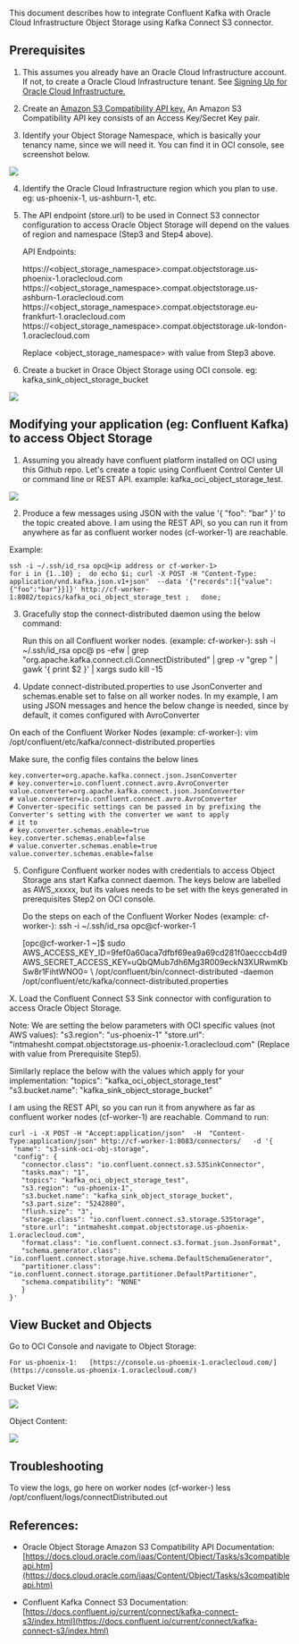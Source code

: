 This document describes how to integrate Confluent Kafka with Oracle Cloud Infrastructure Object Storage using Kafka Connect S3 connector. 

## Prerequisites
1. This assumes you already have an Oracle Cloud Infrastructure account.  If not, to create a Oracle Cloud Infrastructure tenant.  See [Signing Up for Oracle Cloud Infrastructure.](https://docs.cloud.oracle.com/iaas/Content/GSG/Tasks/signingup.htm)

2. Create an [Amazon S3 Compatibility API key.](https://docs.cloud.oracle.com/iaas/Content/Identity/Tasks/managingcredentials.htm#Working2) An Amazon S3 Compatibility API key consists of an Access Key/Secret Key pair.

3. Identify your Object Storage Namespace, which is basically your tenancy name, since we will need it.   You can find it in OCI console, see screenshot below.  

![](./images/tenant1.PNG)

4. Identify the Oracle Cloud Infrastructure region which you plan to use. eg:  us-phoenix-1,  us-ashburn-1, etc.  


5. The API endpoint (store.url) to be used in Connect S3 connector configuration to access Oracle Object Storage will depend on the values of region and namespace (Step3 and Step4 above). 

    API Endpoints:

    https://<object_storage_namespace>.compat.objectstorage.us-phoenix-1.oraclecloud.com
    https://<object_storage_namespace>.compat.objectstorage.us-ashburn-1.oraclecloud.com
    https://<object_storage_namespace>.compat.objectstorage.eu-frankfurt-1.oraclecloud.com
    https://<object_storage_namespace>.compat.objectstorage.uk-london-1.oraclecloud.com
    
    Replace <object_storage_namespace> with value from  Step3 above.  


6. Create a bucket in Orace Object Storage using OCI console.  eg: kafka_sink_object_storage_bucket

![](./images/create_bucket.PNG)



## Modifying your application (eg: Confluent Kafka) to access Object Storage
1. Assuming you already have confluent platform installed on OCI using this Github repo.  Let's create a topic using Confluent Control Center UI or command line or REST API.   example: kafka_oci_object_storage_test.  

![](./images/create_topic.PNG)

2. Produce a few messages using JSON with the value '{ "foo": "bar" }' to the topic created above. 
I am using the REST API, so you can run it from anywhere as far as confluent worker nodes (cf-worker-1) are reachable. 

Example: 

    ssh -i ~/.ssh/id_rsa opc@<ip address or cf-worker-1>
    for i in {1..10} ;  do echo $i; curl -X POST -H "Content-Type: application/vnd.kafka.json.v1+json"  --data '{"records":[{"value":{"foo":"bar"}}]}' http://cf-worker-1:8082/topics/kafka_oci_object_storage_test ;   done;


3. Gracefully stop the connect-distributed daemon using the below command: 

    Run this on all Confluent worker nodes. (example: cf-worker-<n>):
    ssh -i ~/.ssh/id_rsa opc@<ip address or cf-worker-1>
    ps -efw | grep "org.apache.kafka.connect.cli.ConnectDistributed" | grep -v "grep " |  gawk '{ print $2 }' | xargs sudo kill -15

4. Update connect-distributed.properties to use JsonConverter and schemas.enable set to false on all worker nodes.  In my example, I am using JSON messages and hence the below change is needed, since by default, it comes configured with AvroConverter  

On each of the Confluent Worker Nodes (example: cf-worker-<n>):
    vim /opt/confluent/etc/kafka/connect-distributed.properties

Make sure, the config files contains the below lines 

    key.converter=org.apache.kafka.connect.json.JsonConverter
    # key.converter=io.confluent.connect.avro.AvroConverter
    value.converter=org.apache.kafka.connect.json.JsonConverter
    # value.converter=io.confluent.connect.avro.AvroConverter
    # Converter-specific settings can be passed in by prefixing the Converter's setting with the converter we want to apply
    # it to
    # key.converter.schemas.enable=true
    key.converter.schemas.enable=false
    # value.converter.schemas.enable=true
    value.converter.schemas.enable=false


5. Configure Confluent worker nodes with credentials to access Object Storage ans start Kafka connect daemon.  The keys below are labelled as AWS_xxxxx,  but its values needs to be set with the keys generated in prerequisites Step2 on OCI console. 

    Do the steps on each of the Confluent Worker Nodes (example: cf-worker-<n>):
    ssh -i ~/.ssh/id_rsa opc@cf-worker-1  

    [opc@cf-worker-1 ~]$ sudo AWS_ACCESS_KEY_ID=9fef0a60aca7dfbf69ea9a69cd281f0aecccb4d9 \
    AWS_SECRET_ACCESS_KEY=uQbQMub7dh6Mg3R009eckN3XURwmKbSw8r1FihtWNO0= \ 
    /opt/confluent/bin/connect-distributed -daemon /opt/confluent/etc/kafka/connect-distributed.properties


X. Load the Confluent Connect S3 Sink connector with configuration to access Oracle Object Storage. 

Note: We are setting the below parameters with OCI specific values (not AWS values): 
"s3.region": "us-phoenix-1"
"store.url": "intmahesht.compat.objectstorage.us-phoenix-1.oraclecloud.com"   (Replace with value from Prerequisite Step5).

Similarly replace the below with the values which apply for your implementation:
"topics": "kafka_oci_object_storage_test"
"s3.bucket.name": "kafka_sink_object_storage_bucket"

 I am using the REST API, so you can run it from anywhere as far as confluent worker nodes (cf-worker-1) are reachable. 
 Command to run:
    
    curl -i -X POST -H "Accept:application/json"  -H  "Content-Type:application/json" http://cf-worker-1:8083/connectors/   -d '{
     "name": "s3-sink-oci-obj-storage",
     "config": {
       "connector.class": "io.confluent.connect.s3.S3SinkConnector",
       "tasks.max": "1",
       "topics": "kafka_oci_object_storage_test",
       "s3.region": "us-phoenix-1",
       "s3.bucket.name": "kafka_sink_object_storage_bucket",
       "s3.part.size": "5242880",
       "flush.size": "3",
       "storage.class": "io.confluent.connect.s3.storage.S3Storage",
       "store.url": "intmahesht.compat.objectstorage.us-phoenix-1.oraclecloud.com",
       "format.class": "io.confluent.connect.s3.format.json.JsonFormat",
       "schema.generator.class": "io.confluent.connect.storage.hive.schema.DefaultSchemaGenerator",
       "partitioner.class": "io.confluent.connect.storage.partitioner.DefaultPartitioner",
       "schema.compatibility": "NONE"
       }
    }'


## View Bucket and Objects
Go to OCI Console and navigate to Object Storage:  

    For us-phoenix-1:   [https://console.us-phoenix-1.oraclecloud.com/](https://console.us-phoenix-1.oraclecloud.com/)

Bucket View:

![](./images/bucket_content.PNG)

Object Content:

![](./images/object_content.PNG)



## Troubleshooting
To view the logs, go here on worker nodes (cf-worker-<n>) 
    less /opt/confluent/logs/connectDistributed.out



## References:
* Oracle Object Storage Amazon S3 Compatibility API Documentation: [https://docs.cloud.oracle.com/iaas/Content/Object/Tasks/s3compatibleapi.htm](https://docs.cloud.oracle.com/iaas/Content/Object/Tasks/s3compatibleapi.htm)

* Confluent Kafka Connect S3 Documentation: [https://docs.confluent.io/current/connect/kafka-connect-s3/index.html](https://docs.confluent.io/current/connect/kafka-connect-s3/index.html)


